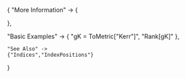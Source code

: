 {
  "More Information" -> {

  },

  "Basic Examples" -> {
    "gK = ToMetric[\"Kerr\"]",
    "Rank[gK]"
    },

    "See Also" ->
    {"Indices","IndexPositions"}

}
